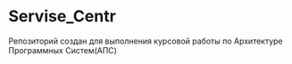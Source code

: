 # Servise_Centr
Репозиторий создан для выполнения курсовой работы по Архитектуре Программных Систем(АПС)
